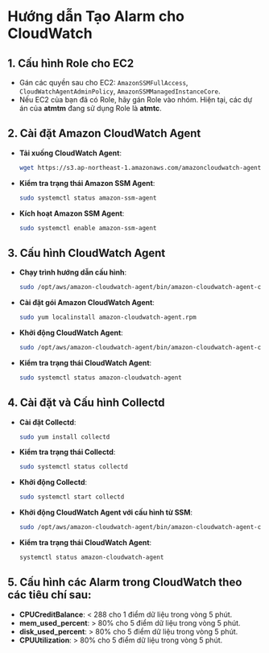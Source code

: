 
# Hướng dẫn Tạo Alarm cho CloudWatch

## 1. Cấu hình Role cho EC2

- Gán các quyền sau cho EC2: `AmazonSSMFullAccess`, `CloudWatchAgentAdminPolicy`, `AmazonSSMManagedInstanceCore`.
- Nếu EC2 của bạn đã có Role, hãy gán Role vào nhóm. Hiện tại, các dự án của **atmtm** đang sử dụng Role là **atmtc**.

## 2. Cài đặt Amazon CloudWatch Agent

- **Tải xuống CloudWatch Agent**:
  ```bash
  wget https://s3.ap-northeast-1.amazonaws.com/amazoncloudwatch-agent-ap-northeast-1/amazon_linux/amd64/latest/amazon-cloudwatch-agent.rpm

- **Kiểm tra trạng thái Amazon SSM Agent**:
	 ```bash
	sudo systemctl status amazon-ssm-agent
- **Kích hoạt Amazon SSM Agent**:
	```bash
	sudo systemctl enable amazon-ssm-agent
## 3. Cấu hình CloudWatch Agent
- **Chạy trình hướng dẫn cấu hình**:
	```bash
	sudo /opt/aws/amazon-cloudwatch-agent/bin/amazon-cloudwatch-agent-config-wizard
- **Cài đặt gói Amazon CloudWatch Agent**:
	```bash
	sudo yum localinstall amazon-cloudwatch-agent.rpm
- **Khởi động CloudWatch Agent**:
	```bash
	sudo /opt/aws/amazon-cloudwatch-agent/bin/amazon-cloudwatch-agent-ctl -a start
- **Kiểm tra trạng thái CloudWatch Agent**:
	```bash
	sudo systemctl status amazon-cloudwatch-agent
## 4. Cài đặt và Cấu hình Collectd

- **Cài đặt Collectd**:
	```bash
	sudo yum install collectd
- **Kiểm tra trạng thái Collectd**:
	```bash
	sudo systemctl status collectd
- **Khởi động Collectd**:
	```bash
	sudo systemctl start collectd
- **Khởi động CloudWatch Agent với cấu hình từ SSM**:
	```bash
	sudo /opt/aws/amazon-cloudwatch-agent/bin/amazon-cloudwatch-agent-ctl -a fetch-config -m ec2 -s -c ssm:AmazonCloudWatch-yamapan
- **Kiểm tra trạng thái CloudWatch Agent**:
	```bash
	systemctl status amazon-cloudwatch-agent
## 5. Cấu hình các Alarm trong CloudWatch theo các tiêu chí sau:
-   **CPUCreditBalance**: < 288 cho 1 điểm dữ liệu trong vòng 5 phút.
-   **mem_used_percent**: > 80% cho 5 điểm dữ liệu trong vòng 5 phút.
-   **disk_used_percent**: > 80% cho 5 điểm dữ liệu trong vòng 5 phút.
-   **CPUUtilization**: > 80% cho 5 điểm dữ liệu trong vòng 5 phút.
